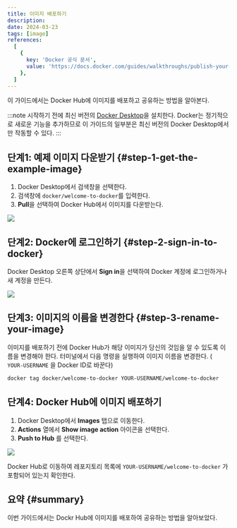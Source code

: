 ```yaml
---
title: 이미지 배포하기
description:
date: 2024-03-23
tags: [image]
references:
  [
    {
      key: 'Docker 공식 문서',
      value: 'https://docs.docker.com/guides/walkthroughs/publish-your-image/',
    },
  ]
---
```


이 가이드에서는 Docker Hub에 이미지를 배포하고 공유하는 방법을 알아본다.

:::note
시작하기 전에 최신 버전의 [Docker Desktop](https://docs.docker.com/get-docker/)을 설치한다. Docker는 정기적으로 새로운 기능을 추가하므로 이 가이드의 일부분은 최신 버전의 Docker Desktop에서만 작동할 수 있다.
:::

## 단계1: 예제 이미지 다운받기 {#step-1-get-the-example-image}

1. Docker Desktop에서 검색창을 선택한다.
2. 검색창에 `docker/welcome-to-docker`를 입력한다.
3. **Pull**을 선택하여 Docker Hub에서 이미지를 다운받는다.

![](https://s3.ap-northeast-2.amazonaws.com/vigorously.xyz/assets/images/docker-doc-guides-quick-hands-on-publish-your-image/1.png)

## 단계2: Docker에 로그인하기 {#step-2-sign-in-to-docker}

Docker Desktop 오른쪽 상단에서 **Sign in**을 선택하여 Docker 계정에 로그인하거나 새 계정을 만든다.

![](https://s3.ap-northeast-2.amazonaws.com/vigorously.xyz/assets/images/docker-doc-guides-quick-hands-on-publish-your-image/2.png)

## 단계3: 이미지의 이름을 변경한다 {#step-3-rename-your-image}

이미지를 배포하기 전에 Docker Hub가 해당 이미지가 당신의 것임을 알 수 있도록 이름을 변경해야 한다. 터미널에서 다음 명령을 실행하여 이미지 이름을 변경한다. ( `YOUR-USERNAME` 을 Docker ID로 바꾼다)

```bash
docker tag docker/welcome-to-docker YOUR-USERNAME/welcome-to-docker
```

## 단계4: Docker Hub에 이미지 배포하기

1. Docker Desktop에서 **Images** 탭으로 이동한다.
2. **Actions** 열에서 **Show image action** 아이콘을 선택한다.
3. **Push to Hub** 를 선택한다.

![](https://s3.ap-northeast-2.amazonaws.com/vigorously.xyz/assets/images/docker-doc-guides-quick-hands-on-publish-your-image/3.png)

Docker Hub로 이동하여 레포지토리 목록에 `YOUR-USERNAME/welcome-to-docker` 가 포함되어 있는지 확인한다.

## 요약 {#summary}

이번 가이드에서는 Dockr Hub에 이미지를 배포하여 공유하는 방법을 알아보았다.
